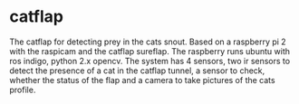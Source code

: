 # catflap
The catflap for detecting prey in the cats snout.
Based on a raspberry pi 2 with the raspicam and the catflap sureflap.
The raspberry runs ubuntu with ros indigo, python 2.x opencv.
The system has 4 sensors, two ir sensors to detect the presence of a cat in the catflap tunnel, a sensor to check, whether the status of the flap and a camera to take pictures of the cats profile.

